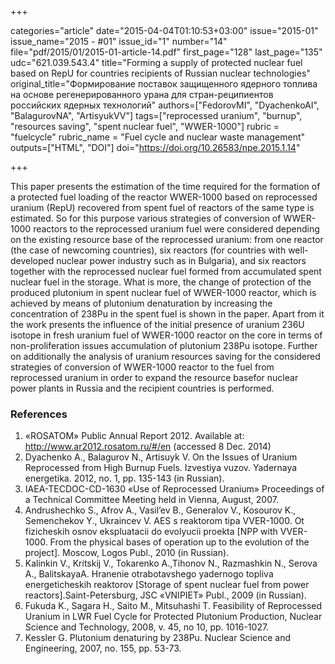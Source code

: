 +++

categories="article"
date="2015-04-04T01:10:53+03:00"
issue="2015-01"
issue_name="2015 - #01"
issue_id="1"
number="14"
file="pdf/2015/01/2015-01-article-14.pdf"
first_page="128"
last_page="135"
udc="621.039.543.4"
title="Forming a supply of protected nuclear fuel based on RepU for countries recipients of Russian nuclear technologies"
original_title="Формирование поставок защищенного ядерного топлива на основе регенерированного урана для стран-реципиентов российских ядерных технологий"
authors=["FedorovMI", "DyachenkoAI", "BalagurovNA", "ArtisyukVV"]
tags=["reprocessed uranium", "burnup", "resources saving", "spent nuclear fuel", "WWER-1000"]
rubric = "fuelcycle"
rubric_name = "Fuel cycle and nuclear waste management"
outputs=["HTML", "DOI"]
doi="https://doi.org/10.26583/npe.2015.1.14"

+++

This paper presents the estimation of the time required for the formation of a protected fuel loading of the reactor WWER-1000 based on reprocessed uranium (RepU) recovered from spent fuel of reactors of the same type is estimated. So for this purpose various strategies of conversion of WWER-1000 reactors to the reprocessed uranium fuel were considered depending on the existing resource base of the reprocessed uranium: from one reactor (the case of newcoming countries), six reactors (for countries with well-developed nuclear power industry such as in Bulgaria), and six reactors together with the reprocessed nuclear fuel formed from accumulated spent nuclear fuel in the storage. What is more, the change of protection of the produced plutonium in spent nuclear fuel of WWER-1000 reactor, which is achieved by means of plutonium denaturation by increasing the concentration of 238Pu in the spent fuel is shown in the paper. Apart from it the work presents the influence of the initial presence of uranium 236U isotope in fresh uranium fuel of WWER-1000 reactor on the core in terms of non-proliferation issues accumulation of plutonium 238Pu isotope. Further on additionally the analysis of uranium resources saving for the considered strategies of conversion of WWER-1000 reactor to the fuel from reprocessed uranium in order to expand the resource basefor nuclear power plants in Russia and the recipient countries is performed.

### References

1. «ROSATOM» Public Annual Report 2012. Available at: http://www.ar2012.rosatom.ru/#/en (accessed 8 Dec. 2014)
2. Dyachenko A., Balagurov N., Artisuyk V. On the Issues of Uranium Reprocessed from High Burnup Fuels. Izvestiya vuzov. Yadernaya energetika. 2012, no. 1, pp. 135-143 (in Russian).
3. IAEA-TECDOC-CD-1630 «Use of Reprocessed Uranium» Proceedings of a Technical Committee Meeting held in Vienna, August, 2007.
4. Andrushechko S., Afrov A., Vasil’ev B., Generalov V., Kosourov K., Semenchekov Y., Ukraincev V. AЕS s reaktorom tipa VVER-1000. Ot fizicheskih osnov ekspluatacii do evolyucii proekta [NPP with VVER-1000. From the physical bases of operation up to the evolution of the project]. Moscow, Logos Publ., 2010 (in Russian).
5. Kalinkin V., Kritskij V., Tokarenko A.,Tihonov N., Razmashkin N., Serova A., BalitskayaА. Hranenie otrabotavshego yadernogo topliva energeticheskih reaktorov [Storage of spent nuclear fuel from power reactors].Saint-Petersburg, JSC «VNIPIET» Publ., 2009 (in Russian).
6. Fukuda K., Sagara H., Saito M., Mitsuhashi T. Feasibility of Reprocessed Uranium in LWR Fuel Cycle for Protected Plutonium Production, Nuclear Science and Technology, 2008, v. 45, no 10, pp. 1016-1027.
7. Kessler G. Plutonium denaturing by 238Pu. Nuclear Science and Engineering, 2007, no. 155, pp. 53-73.